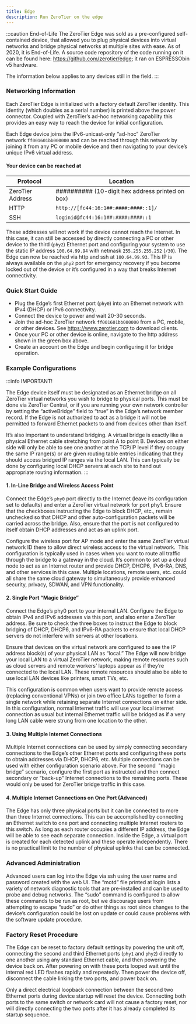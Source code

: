 ```yaml
---
title: Edge
description: Run ZeroTier on the edge
---
```


:::caution End-of-Life
The ZeroTier Edge was sold as a pre-configured self-contained device, that allowed you to plug physical devices into virtual networks and bridge physical networks at multiple sites with ease. As of 2020, it is End-of-Life. A source code repository of the code running on it can be found here: <https://github.com/zerotier/edge>; it ran on ESPRESSObin v5 hardware.

The information below applies to any devices still in the field.
:::

### Networking Information

Each ZeroTier Edge is initialized with a factory default ZeroTier identity. This identity (which doubles as a serial number) is printed above the power connector. Coupled with ZeroTier’s ad-hoc networking capability this provides an easy way to reach the device for initial configuration.

Each Edge device joins the IPv6-unicast-only “ad-hoc” ZeroTier network `ff001601bb000000` and can be reached through this network by joining it from any PC or mobile device and then navigating to your device’s unique IPv6 virtual address.

#### Your device can be reached at

|Protocol|Location|
|-|-|
|ZeroTier Address|########## (10-digit hex address printed on box)|
|HTTP|`http://[fc44:16:1##:####:####::1]/`|
|SSH|`loginid@fc44:16:1##:####:####::1`|

These addresses will not work if the device cannot reach the Internet. In this case, it can still be accessed by directly connecting a PC or other device to the third (`phy2`) Ethernet port and configuring your system to use the static IP address `100.64.99.94` with netmask `255.255.255.252` (`/30`). The Edge can now be reached via http and ssh at `100.64.99.93`. This IP is always available on the `phy2` port for emergency recovery if you become locked out of the device or it’s configured in a way that breaks Internet connectivity.

### Quick Start Guide

- Plug the Edge’s first Ethernet port (`phy0`) into an Ethernet network with IPv4 (DHCP) or IPv6 connectivity.
- Connect the device to power and wait 20-30 seconds.
- Join the ad-hoc ZeroTier network `ff001601bb000000` from a PC, mobile, or other devices. See <https://www.zerotier.com> to download clients.
- Once your PC or other device is online, navigate to the http address shown in the green box above.
- Create an account on the Edge and begin configuring it for bridge operation.

### Example Configurations

:::info IMPORTANT!

The Edge device itself must be designated as an Ethernet bridge on all ZeroTier virtual networks you wish to bridge to physical ports. This must be done via ZeroTier Central, or if you are running your own network controller by setting the “activeBridge” field to “true” in the Edge’s network member record. If the Edge is not authorized to act as a bridge it will not be permitted to forward Ethernet packets to and from devices other than itself.

It’s also important to understand bridging. A virtual bridge is exactly like a physical Ethernet cable stretching from point A to point B. Devices on either side will only be able to see one another at the TCP/IP level if they occupy the same IP range(s) or are given routing table entries indicating that they should access bridged IP ranges via the local LAN. This can typically be done by configuring local DHCP servers at each site to hand out appropriate routing information.
:::

#### 1. In-Line Bridge and Wireless Access Point

Connect the Edge’s `phy0` port directly to the Internet (leave its configuration set to defaults) and enter a ZeroTier virtual network for port phy1. Ensure that the checkboxes instructing the Edge to block DHCP, etc., remain unchecked so that DHCP and other auto-configuration packets will be carried across the bridge. Also, ensure that the port is not configured to itself obtain DHCP addresses and act as an uplink port.

Configure the wireless port for AP mode and enter the same ZeroTier virtual network ID there to allow direct wireless access to the virtual network.  This configuration is typically used in cases when you want to route all traffic through the bridge to a gateway in the cloud. It’s common to set up a cloud node to act as an Internet router and provide DHCP, DHCP6, IPv6-RA, DNS, and other services in this case. Multiple locations, remote users, etc. could all share the same cloud gateway to simultaneously provide enhanced security, privacy, SDWAN, and VPN functionality.

#### 2. Single Port “Magic Bridge”

Connect the Edge’s phy0 port to your internal LAN. Configure the Edge to obtain IPv4 and IPv6 addresses via this port, and also enter a ZeroTier address. Be sure to check the three boxes to instruct the Edge to block bridging of DHCP, DHCP6, and IPv6-RA packets to ensure that local DHCP servers do not interfere with servers at other locations.

Ensure that devices on the virtual network are configured to see the IP address block(s) of your physical LAN as “local.” The Edge will now bridge your local LAN to a virtual ZeroTier network, making remote resources such as cloud servers and remote workers’ laptops appear as if they’re connected to the local LAN. These remote resources should also be able to use local LAN devices like printers, smart TVs, etc.

This configuration is common when users want to provide remote access (replacing conventional VPNs) or join two office LANs together to form a single network while retaining separate Internet connections on either side. In this configuration, normal Internet traffic will use your local internet connection as usual but internal Ethernet traffic will be bridged as if a very long LAN cable were strung from one location to the other.

#### 3. Using Multiple Internet Connections

Multiple Internet connections can be used by simply connecting secondary connections to the Edge’s other Ethernet ports and configuring these ports to obtain addresses via DHCP, DHCP6, etc. Multiple connections can be used with either configuration scenario above. For the second  "magic bridge” scenario, configure the first port as instructed and then connect secondary or “back-up” Internet connections to the remaining ports. These would only be used for ZeroTier bridge traffic in this case.

#### 4. Multiple Internet Connections on One Port (Advanced)

The Edge has only three physical ports but it can be connected to more than three Internet connections. This can be accomplished by connecting an Ethernet switch to one port and connecting multiple Internet routers to this switch. As long as each router occupies a different IP address, the Edge will be able to see each separate connection. Inside the Edge, a virtual port is created for each detected uplink and these operate independently. There is no practical limit to the number of physical uplinks that can be connected.

### Advanced Administration

Advanced users can log into the Edge via ssh using the user name and password created with the web UI. The “motd” file printed at login lists a variety of network diagnostic tools that are pre-installed and can be used to probe and debug networks. The “sudo” command is configured to allow these commands to be run as root, but we discourage users from attempting to escape “sudo” or do other things as root since changes to the device’s configuration could be lost on update or could cause problems with the software update procedure.

### Factory Reset Procedure

The Edge can be reset to factory default settings by powering the unit off, connecting the second and third Ethernet ports (`phy1` and `phy2`) directly to one another using any standard Ethernet cable, and then powering the device back on. After powering on with these ports looped wait until the internal red LED flashes rapidly and repeatedly. Then power the device off, disconnect the cable linking the two ports, and power back on.

Only a direct electrical loopback connection between the second two Ethernet ports during device startup will reset the device. Connecting both ports to the same switch or network card will not cause a factory reset, nor will directly connecting the two ports after it has already completed its startup sequence.

